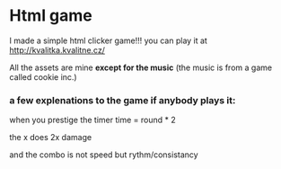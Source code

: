 # Html game
I made a simple html clicker game!!! you can play it at http://kvalitka.kvalitne.cz/

All the assets are mine **except for the music** (the music is from a game called cookie inc.)

### a few explenations to the game if anybody plays it:
  when you prestige the timer time = round * 2
  
  the x does 2x damage
  
  and the combo is not speed but rythm/consistancy
